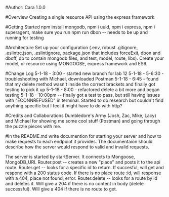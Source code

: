 
#Author: Cara 1.0.0

#Overview
Creating a single resource API using the express framework

#Getting Started
npm install mongodb, npm i uuid, npm i express, npm i superagent, 
make sure you run npm run dbon -- needs to be up and running for testing


#Architecture
Set up your configuration (.env, robust .gitignore, .eslintrc.json, .eslintignore, package.json that includes forceExit, dbon and dboff, db to contain mongodb files, and test, model, route, libs). 
Create your model, or resource using MONGOOSE, express framework and ES6.

#Change Log
5-1-18 - 3:00 - started new branch for lab 12
5-1-18 - 5-6:30 - troubleshooting with Michael, downloaded Postman
5-1-18 - 6:45 - found that my delete method wasn't inside the correct brackets and finally got testing to pick it up
5-1-18 - 8:00 - refactored delete a bit more and began testing
5-1-18 - 10:00pm -- finally got a test to pass, but still having issues with "ECONNREFUSED" in terminal. Started to do research but couldn't find anything specific but I feel it might have to do with http?

#Credits and Collaborations
Dumbledore's Army (Josh, Zac, Mike, Lacy) and Michael for showing me some cool stuff (Postman) and going through the puzzle pieces with me. 

#In the README.md write documention for starting your server and how to make requests to each endpoint it provides. The documentaion should describe how the server would respond to valid and invalid requests.

The server is started by startServer. It connects to Mongoose, MongoDB_URI.
Router.post -- creates a new "place" and posts it to the api route. 
Router.get -- looks for a specific id to return. If succesful, will get and respond with a 200 status code. If there is no place route :id, will response with a 404, place not found, error. 
Router.delete -- looks for a route by id and deletes it. Will give a 204 if there is no content in body (delete successful). Will give a 404 if there is no route to get. 